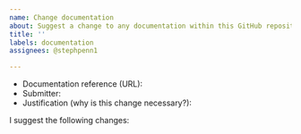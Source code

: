 ```yaml
---
name: Change documentation
about: Suggest a change to any documentation within this GitHub repository
title: ''
labels: documentation
assignees: @stephpenn1

---
```


* Documentation reference (URL):
* Submitter:
* Justification (why is this change necessary?):

I suggest the following changes:
